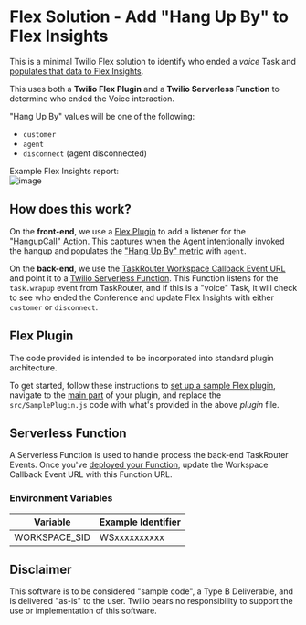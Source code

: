 # Flex Solution - Add "Hang Up By" to Flex Insights

This is a minimal Twilio Flex solution to identify who ended a *voice* Task and [populates that data to Flex Insights](https://www.twilio.com/docs/flex/developer/insights/enhance-integration).

This uses both a **Twilio Flex Plugin** and a **Twilio Serverless Function** to determine who ended the Voice interaction.

"Hang Up By" values will be one of the following:
- `customer`
- `agent`
- `disconnect` (agent disconnected)

Example Flex Insights report:  
![image](https://user-images.githubusercontent.com/67924770/220817994-9fc472c0-16c4-47d0-bb10-cbe3041bba71.png)


## How does this work?

On the **front-end**, we use a [Flex Plugin](https://www.twilio.com/docs/flex/developer/ui-and-plugins) to add a listener for the ["HangupCall" Action](https://www.twilio.com/docs/flex/developer/ui/v1/actions). This captures when the Agent intentionally invoked the hangup and populates the ["Hang Up By" metric](https://www.twilio.com/docs/flex/end-user-guide/insights/data-model#conversations:~:text=Y-,Hang%20Up%20By,-The%20party%20that) with `agent`.

On the **back-end**, we use the [TaskRouter Workspace Callback Event URL](https://www.twilio.com/docs/taskrouter/api/event/reference#:~:text=TaskRouter%20will%20make,Event%20takes%20place.) and point it to a [Twilio Serverless Function](https://www.twilio.com/docs/serverless/functions-assets/functions). This Function listens for the `task.wrapup` event from TaskRouter, and if this is a "voice" Task, it will check to see who ended the Conference and update Flex Insights with either `customer` or `disconnect`.

## Flex Plugin

The code provided is intended to be incorporated into standard plugin architecture.

To get started, follow these instructions to [set up a sample Flex plugin](https://www.twilio.com/docs/flex/quickstart/getting-started-plugin#set-up-a-sample-flex-plugin), navigate to the [main part](https://www.twilio.com/docs/flex/quickstart/getting-started-plugin#build-your-flex-plugin) of your plugin, and replace the `src/SamplePlugin.js` code with what's provided in the above *plugin* file.

## Serverless Function

A Serverless Function is used to handle process the back-end TaskRouter Events. Once you've [deployed your Function](https://www.twilio.com/docs/labs/serverless-toolkit/deploying), update the Workspace Callback Event URL with this Function URL.

### Environment Variables

| Variable | Example Identifier |
| ----- | ---- |
| WORKSPACE_SID | WSxxxxxxxxxx


## Disclaimer
This software is to be considered "sample code", a Type B Deliverable, and is delivered "as-is" to the user. Twilio bears no responsibility to support the use or implementation of this software.
